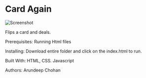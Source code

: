 # Card Again

![Screenshot](https://github.com/achohan01/Summary/blob/master/CardAgain.png)

Flips a card and deals.

Prerequisites:
Running Html files

Installing:
Download entire folder and click on the index.html  to run.

Built With: HTML, CSS. Javascript

Authors:
Arundeep Chohan

